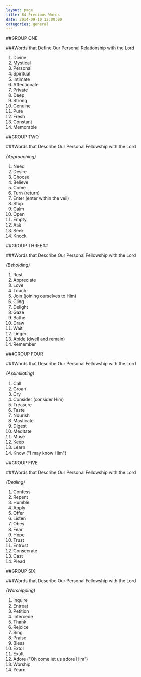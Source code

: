 ```yaml
---
layout: page
title: 84 Precious Words
date: 2014-09-10 12:00:00
categories: general
---
```


##GROUP ONE

###Words that Define Our Personal Relationship with the Lord

1. Divine
2. Mystical
3. Personal 
4. Spiritual
5. Intimate
6. Affectionate
7. Private
8. Deep
9. Strong
10. Genuine
11. Pure
12. Fresh
13. Constant
14. Memorable

##GROUP TWO

###Words that Describe Our Personal Fellowship with the Lord

_(Approaching)_

1. Need 
2. Desire
3. Choose
4. Believe
5. Come
6. Turn (return)
7. Enter (enter within the veil)
8. Stop
9. Calm
10. Open
11. Empty
12. Ask
13. Seek
14. Knock

##GROUP THREE##

###Words that Describe Our Personal Fellowship with the Lord

_(Beholding)_

1. Rest
2. Appreciate
3. Love
4. Touch
5. Join (joining ourselves to Him)
6. Cling
7. Delight
8. Gaze
9. Bathe
10. Draw
11. Wait
12. Linger
13. Abide (dwell and remain)
14. Remember

###GROUP FOUR

###Words that Describe Our Personal Fellowship with the Lord

_(Assimilating)_

1. Call
2. Groan
3. Cry
4. Consider (consider Him)
5. Treasure
6. Taste
7. Nourish
8. Masticate
9. Digest
10. Meditate
11. Muse
12. Keep
13. Learn
14. Know ("I may know Him")

##GROUP FIVE

###Words that Describe Our Personal Fellowship with the Lord

_(Dealing)_

1. Confess
2. Repent
3. Humble
4. Apply
5. Offer
6. Listen
7. Obey
8. Fear
9. Hope
10. Trust
11. Entrust
12. Consecrate
13. Cast
14. Plead

##GROUP SIX

###Words that Describe Our Personal Fellowship with the Lord

_(Worshipping)_

1. Inquire
2. Entreat
3. Petition
4. Intercede
5. Thank
6. Rejoice
7. Sing
8. Praise
9. Bless
10. Extol
11. Exult
12. Adore ("Oh come let us adore Him")
13. Worship
14. Yearn
